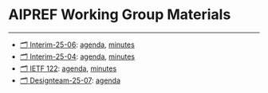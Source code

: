 # AIPREF Working Group Materials


---

- [🗂️ Interim-25-06](interim-25-06/): [agenda](interim-25-06/agenda.md), [minutes](interim-25-06/minutes.md)
- [🗂️ Interim-25-04](interim-25-04/): [agenda](interim-25-04/agenda.md), [minutes](interim-25-04/minutes.md)
- [🗂️ IETF 122](ietf122/): [agenda](ietf122/agenda.md), [minutes](ietf122/minutes.md)
- [🗂️ Designteam-25-07](designteam-25-07/): [agenda](designteam-25-07/agenda.md)